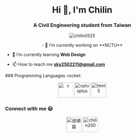 <h1 align="center">Hi 👋, I'm Chilin</h1>
<h3 align="center">A Civil Engineering student from Taiwan</h3>

<p align="center"> <img src="https://komarev.com/ghpvc/?username=chilin0525" alt="chilin0525" /> </p>
<p align="center">
- 🔭 I’m currently working on **NCTU**

- 🌱 I’m currently learning **Web Design**

- 📫 How to reach me **sky2502211@gmail.com**
</p>
### Programming Languages  :rocket:
<p align="center"><img src="https://devicons.github.io/devicon/devicon.git/icons/c/c-original.svg" alt="c" width="50" height="50"/> <img src="https://devicons.github.io/devicon/devicon.git/icons/cplusplus/cplusplus-original.svg" alt="cplusplus" width="50" height="50"/> <img src="https://devicons.github.io/devicon/devicon.git/icons/html5/html5-original-wordmark.svg" alt="html5" width="50" height="50"/></p><p align="center"> 

### Connect with me :smiley:
<p align="center">
<a href="https://fb.com/邱頎霖" target="blank"><img align="center" src="https://cdn.jsdelivr.net/npm/simple-icons@3.0.1/icons/facebook.svg" alt="邱頎霖" height="50" width="50" /></a>
<a href="https://instagram.com/chilin200" target="blank"><img align="center" src="https://cdn.jsdelivr.net/npm/simple-icons@3.0.1/icons/instagram.svg" alt="chilin200" height="50" width="50" /></a>
</p>
